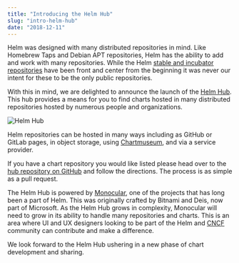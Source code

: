 ```yaml
---
title: "Introducing the Helm Hub"
slug: "intro-helm-hub"
date: "2018-12-11"
---
```


Helm was designed with many distributed repositories in mind. Like Homebrew Taps and Debian APT repositories, Helm has the ability to add and work with many repositories. While the Helm [stable and incubator repositories](https://github.com/helm/charts) have been front and center from the beginning it was never our intent for these to be the only public repositories.

With this in mind, we are delighted to announce the launch of the [Helm Hub](https://hub.helm.sh). This hub provides a means for you to find charts hosted in many distributed repositories hosted by numerous people and organizations. <!-- truncate -->

![Helm Hub](https://helm.sh/img/blog/helm-hub.png)

Helm repositories can be hosted in many ways including as GitHub or GitLab pages, in object storage, using [Chartmuseum](https://github.com/helm/chartmuseum), and via a service provider.

If you have a chart repository you would like listed please head over to the [hub repository on GitHub](https://github.com/helm/hub) and follow the directions. The process is as simple as a pull request.

The Helm Hub is powered by [Monocular](https://github.com/helm/monocular), one of the projects that has long been a part of Helm. This was originally crafted by Bitnami and Deis, now part of Microsoft. As the Helm Hub grows in complexity, Monocular will need to grow in its ability to handle many repositories and charts. This is an area where UI and UX designers looking to be part of the Helm and [CNCF](https://cncf.io) community can contribute and make a difference.

We look forward to the Helm Hub ushering in a new phase of chart development and sharing.
